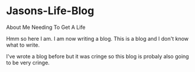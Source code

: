 # Jasons-Life-Blog
About Me Needing To Get A Life

Hmm so here I am. I am now writing a blog. This is a blog and I don't know what to write. 

I've wrote a blog before but it was cringe so this blog is probaly also going to be very cringe.
